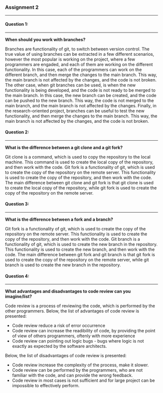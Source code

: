 ### Assignment 2

---
#### Question 1: 

---
**When should you work with branches?**

Branches are functionality of git, to switch between version control. The true value of using branches can be extracted in a few different scenarios, however the most popular is working on the project, where a few programmers are engaded, and each of them are working on the different functionality. In this case, each of the programmers can work on the different branch, and then merge the changes to the main branch. This way, the main branch is not affected by the changes, and the code is not broken. The other case, when git branches can be used, is when the new functionality is being developed, and the code is not ready to be merged to the main branch. In this case, the new branch can be created, and the code can be pushed to the new branch. This way, the code is not merged to the main branch, and the main branch is not affected by the changes. Finally, in the research-oriented project, branches can be useful to test the new functionality, and then merge the changes to the main branch. This way, the main branch is not affected by the changes, and the code is not broken.

#### Question 2:

---
**What is the difference between a git clone and a git fork?**

Git clone is a command, which is used to copy the repository to the local machine. This command is used to create the local copy of the repository, and then work with the code. Git fork is a functionality of git, which is used to create the copy of the repository on the remote server. This functionality is used to create the copy of the repository, and then work with the code. The main difference between git clone and git fork is that git clone is used to create the local copy of the repository, while git fork is used to create the copy of the repository on the remote server.

#### Question 3:

---
**What is the difference between a fork and a branch?**

Git fork is a functionality of git, which is used to create the copy of the repository on the remote server. This functionality is used to create the copy of the repository, and then work with the code. Git branch is a functionality of git, which is used to create the new branch in the repository. This functionality is used to create the new branch, and then work with the code. The main difference between git fork and git branch is that git fork is used to create the copy of the repository on the remote server, while git branch is used to create the new branch in the repository.

#### Question 4:

---
**What advantages and disadvantages to code review can you imagine/list?**

Code review is a process of reviewing the code, which is performed by the other programmers. Below, the list of advantages of code review is presented:

- Code review reduce a risk of error occurrence
- Code review can increase the readibility of code, by providing the point of view of others programmers, oftenly with more experience
- Code review can pointing out logic bugs - bugs where logic is not exactly as expected by the software architects.

Below, the list of disadvantages of code review is presented:

- Code review increase the complexity of the process, make it slower. 
- Code review can be performed by the programmers, who are not familiar with the code, and can provide the wrong feedback.
- Code review in most cases is not sufficient and for large project can be impossible to effectively perform.